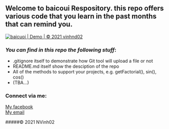 ## Welcome to baicoui Respository. this repo offers various code that you learn in the past months that can remind you.

[![baicuoi | Demo | © 2021 vinhnd02 ](https://github.com/NVinh02/baicuoi/actions/workflows/baicuoi.yml/badge.svg)](https://github.com/NVinh02/baicuoi/actions/workflows/baicuoi.yml)

### _You can find in this repo the following stuff_:

* .gitignore itself to demonstrate how Git tool will upload a file or not
* README.md itself show the desciption of the repo
* All of the methods to support your projects, e.g. getFactorial(), sin(), cos()
* (TBA...)

### Connect via me:
[My facebook](Https://facebook.com)  
[My email](nguyncvinh129@gmail.com)

#####© 2021 NVinh02
